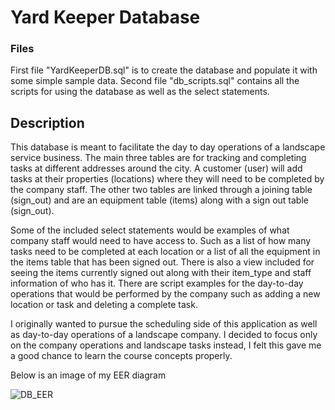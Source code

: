 # Yard Keeper Database
### Files 
First file "YardKeeperDB.sql" is to create the database and populate it with some simple sample data.
Second file "db_scripts.sql" contains all the scripts for using the database as well as the select statements.

## Description

This database is meant to facilitate the day to day operations of a landscape service business.
The main three tables are for tracking and completing tasks at different addresses around the city. A customer (user) will add tasks at their properties (locations) where they will need to be completed by the company staff. 
The other two tables are linked through a joining table (sign_out) and are an equipment table (items) along with a sign out table (sign_out).

Some of the included select statements would be examples of what company staff would need to have access to. Such as a list of how many tasks need to be completed at each location or a list of all the equipment in the items table that has been signed out. There is also a view included for seeing the items currently signed out along with their item_type and staff information of who has it.
There are script examples for the day-to-day operations that would be performed by the company such as adding a new location or task and deleting a complete task. 

I originally wanted to pursue the scheduling side of this application as well as day-to-day operations of a landscape company. 
I decided to focus only on the company operations and landscape tasks instead, I felt this gave me a good chance to learn the course concepts properly.

Below is an image of my EER diagram


![DB_EER](https://drive.google.com/uc?id=1bmUN9Q_Z_HObQOelJYL4QNPSY_8Maork)
